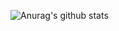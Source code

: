 ![Anurag's github stats](https://github-readme-stats.vercel.app/api?username=zhaojb17&show_icons=true&theme=dark)

<!--
**zhaojb17/zhaojb17** is a ✨ _special_ ✨ repository because its `README.md` (this file) appears on your GitHub profile.

Here are some ideas to get you started:

- 🔭 I’m currently working on ...
- 🌱 I’m currently learning ...
- 👯 I’m looking to collaborate on ...
- 🤔 I’m looking for help with ...
- 💬 Ask me about ...
- 📫 How to reach me: ...
- 😄 Pronouns: ...
- ⚡ Fun fact: ...


```
校园，一个角落，有一尊雕像 
老树的浓荫
几颗银杏 一抹红枫

深秋，夕阳会在这里停留
似乎在等候一个人
把他画进永恒

我们看见，一个少年跑进校园
穿着白衬衫
我们看见，一个女孩跑进校园
扎着马尾辫

我们看见年少的影子重重叠叠，潮涨潮落
我们看见青春的光景闪闪发光，踏浪而来
```
-->
